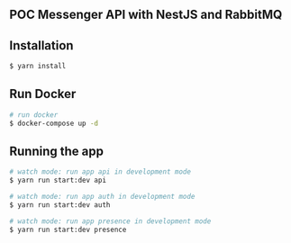 ## POC Messenger API with NestJS and RabbitMQ

## Installation

```bash
$ yarn install
```
## Run Docker

```bash
# run docker
$ docker-compose up -d
```


## Running the app

```bash
# watch mode: run app api in development mode
$ yarn run start:dev api

# watch mode: run app auth in development mode
$ yarn run start:dev auth

# watch mode: run app presence in development mode
$ yarn run start:dev presence

```
